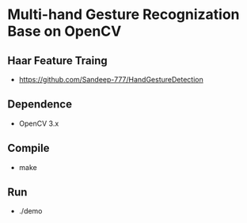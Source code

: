 # Multi-hand Gesture Recognization Base on OpenCV
## Haar Feature Traing
   * https://github.com/Sandeep-777/HandGestureDetection
## Dependence
   * OpenCV 3.x   
## Compile
   * make
## Run
   * ./demo 
